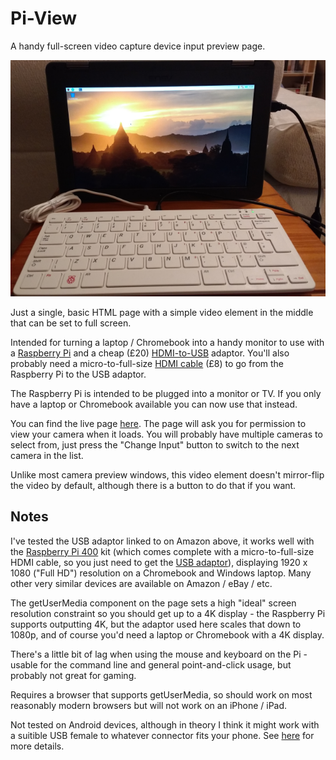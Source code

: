 # Pi-View
A handy full-screen video capture device input preview page.

![Pi View running on a Chromebook](pi-view.png)

Just a single, basic HTML page with a simple video element in the middle that can be set to full screen.

Intended for turning a laptop / Chromebook into a handy monitor to use with a [Raspberry Pi](https://www.raspberrypi.org/) and a cheap (£20) [HDMI-to-USB](https://www.amazon.co.uk/gp/product/B08F9PJ9Q1/ref=ppx_yo_dt_b_asin_title_o04_s00) adaptor. You'll also probably need a micro-to-full-size [HDMI cable](https://www.raspberrypi.org/products/micro-hdmi-to-standard-hdmi-a-cable/) (£8) to go from the Raspberry Pi to the USB adaptor.

The Raspberry Pi is intended to be plugged into a monitor or TV. If you only have a laptop or Chromebook available you can now use that instead.

You can find the live page [here](https://www.sansay.co.uk/pi-view). The page will ask you for permission to view your camera when it loads. You will probably have multiple cameras to select from, just press the "Change Input" button to switch to the next camera in the list.

Unlike most camera preview windows, this video element doesn't mirror-flip the video by default, although there is a button to do that if you want.

## Notes

I've tested the USB adaptor linked to on Amazon above, it works well with the [Raspberry Pi 400](https://www.raspberrypi.org/products/raspberry-pi-400/) kit (which comes complete with a micro-to-full-size HDMI cable, so you just need to get the [USB adaptor](https://www.amazon.co.uk/gp/product/B08F9PJ9Q1/ref=ppx_yo_dt_b_asin_title_o04_s00)), displaying 1920 x 1080 ("Full HD") resolution on a Chromebook and Windows laptop. Many other very similar devices are available on Amazon / eBay / etc.

The getUserMedia component on the page sets a high "ideal" screen resolution constraint so you should get up to a 4K display - the Raspberry Pi supports outputting 4K, but the adaptor used here scales that down to 1080p, and of course you'd need a laptop or Chromebook with a 4K display.

There's a little bit of lag when using the mouse and keyboard on the Pi - usable for the command line and general point-and-click usage, but probably not great for gaming.

Requires a browser that supports getUserMedia, so should work on most reasonably modern browsers but will not work on an iPhone / iPad.

Not tested on Android devices, although in theory I think it might work with a suitible USB female to whatever connector fits your phone. See [here](https://www.hackster.io/news/using-a-smartphone-as-a-raspberry-pi-400-monitor-without-delay-a9211611c581) for more details.
